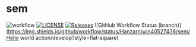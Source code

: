 # sem
![workflow](https://github.com/Hanzarniwin40527436/sem/actions/workflows/main.yml/badge.svg)
[![LICENSE](https://img.shields.io/github/license/Hanzarniwin40527436/sem.svg?style=flat-square)](https://github.com/Hanzarniwin40527436/sem/blob/master/LICENSE)
[![Releases](https://img.shields.io/github/release/Hanzarniwin40527436/sem/all.svg?style=flat-square)](https://github.com/Hanzarniwin40527436/sem/releases)
![GitHub Workflow Status (branch)](https://img.shields.io/github/workflow/status/Hanzarniwin40527436/sem/Hello world action/develop?style=flat-square)
